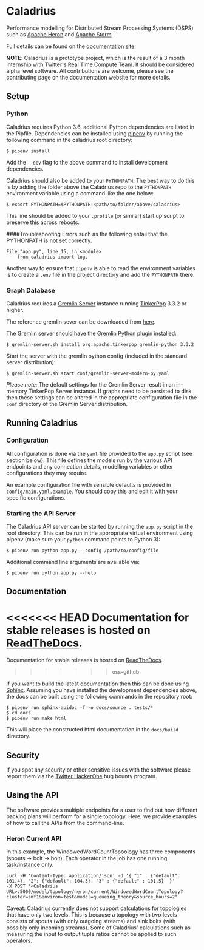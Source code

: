 # Caladrius

Performance modelling for Distributed Stream Processing Systems (DSPS)
such as [Apache Heron](https://apache.github.io/incubator-heron/) and [Apache
Storm](http://storm.apache.org/).

Full details can be found on the [documentation
site](http://caladrius.readthedocs.io/).

**NOTE**: Caladrius is a prototype project, which is the result of a 3 month
internship with Twitter's Real Time Compute Team. It should be considered alpha
level software. All contributions are welcome, please see the contributing page
on the documentation website for more details.

## Setup

### Python

Caladrius requires Python 3.6, additional Python dependencies are listed in
the Pipfile. Dependencies can be installed using
[pipenv](https://docs.pipenv.org/) by running the following command in the
caladrius root directory:

    $ pipenv install 

Add the `--dev` flag to the above command to install development dependencies.

Caladrius should also be added to your `PYTHONPATH`. The best way to do this is
by adding the folder above the Caladrius repo to the `PYTHONPATH` environment
variable using a command like the one below:

    $ export PYTHONPATH=$PYTHONPATH:<path/to/folder/above/caladrius>

This line should be added to your `.profile` (or similar) start up script to
preserve this across reboots.

####Troubleshooting
Errors such as the following entail that the PYTHONPATH is not set correctly. 

    File "app.py", line 15, in <module>
        from caladrius import logs
        
Another way to ensure that `pipenv` is able to read the environment variables
is to create a `.env` file in the project directory and add the `PYTHONPATH` there.        

### Graph Database

Caladrius requires a [Gremlin
Server](http://tinkerpop.apache.org/docs/current/reference/#gremlin-server)
instance running [TinkerPop](http://tinkerpop.apache.org/) 3.3.2 or higher. 

The reference gremlin sever can be downloaded from 
[here](https://www.apache.org/dyn/closer.lua/tinkerpop/3.3.2/apache-tinkerpop-gremlin-server-3.3.2-bin.zip).

The Gremlin server should have the [Gremlin
Python](http://tinkerpop.apache.org/docs/current/reference/#gremlin-python)
plugin installed:

    $ gremlin-server.sh install org.apache.tinkerpop gremlin-python 3.3.2

Start the server with the gremlin python config (included in the standard
server distribution):

    $ gremlin-server.sh start conf/gremlin-server-modern-py.yaml

*Please note:* The default settings for the Gremlin Server result in an
in-memory TinkerPop Server instance. If graphs need to be persisted to disk
then these settings can be altered in the appropriate configuration file in the
`conf` directory of the Gremlin Server distribution.
    
## Running Caladrius

### Configuration

All configuration is done via the `yaml` file provided to the `app.py` script
(see section below). This file defines the models run by the various API
endpoints and any connection details, modelling variables or other
configurations they may require.

An example configuration file with sensible defaults is provided in
`config/main.yaml.example`. You should copy this and edit it with your specific
configurations.

### Starting the API Server

The Caladrius API server can be started by running the `app.py` script in the
root directory. This can be run in the appropriate virtual environment using
pipenv (make sure your `python` command points to Python 3):

    $ pipenv run python app.py --config /path/to/config/file

Additional command line arguments are available via:

    $ pipenv run python app.py --help

## Documentation

<<<<<<< HEAD
Documentation for stable releases is hosted on [ReadTheDocs]().
=======
Documentation for stable releases is hosted on
[ReadTheDocs](http://caladrius.readthedocs.io/).
>>>>>>> oss-github

If you want to build the latest documentation then this can be done using
[Sphinx](http://www.sphinx-doc.org/en/master/index.html). Assuming you have
installed the development dependencies above, the docs can be built using the
following commands in the repository root:

    $ pipenv run sphinx-apidoc -f -o docs/source . tests/*
    $ cd docs
    $ pipenv run make html

This will place the constructed html documentation in the `docs/build`
directory.

## Security

If you spot any security or other sensitive issues with the software please
report them via the [Twitter HackerOne](https://hackerone.com/twitter) bug
bounty program.

## Using the API
The software provides multiple endpoints for a user to find out how different
packing plans will perform for a single topology. Here, we provide examples of how to 
call the APIs from the command-line.

### Heron Current API
In this example, the WindowedWordCountTopoology has three components (spouts -> bolt -> bolt).
Each operator in the job has one running task/instance only.

    curl -H 'Content-Type: application/json' -d '{ "1" : {"default": 101.4}, "2": {"default": 104.3}, "3" : {"default" : 101.5}  }'  
    -X POST "<Caladrius URL>:5000/model/topology/heron/current/WindowedWordCountTopology?cluster=smf1&environ=test&model=queueing_theory&source_hours=2"
    
Caveat: Caladrius currently does not support calculations for topologies that have only two levels. This is because
a topology with two levels consists of spouts (with only outgoing streams) and sink bolts (with possibly only incoming
streams). Some of Caladrius' calculations such as measuring the input to output tuple ratios cannot be applied 
to such operators.

